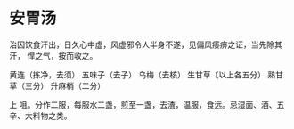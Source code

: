 # 安胃汤



治因饮食汗出，日久心中虚，风虚邪令人半身不遂，见偏风痿痹之证，当先除其汗， 悍之气，按而收之。

黄连（拣净，去须） 五味子（去子） 乌梅（去核） 生甘草（以上各五分） 熟甘草（三分） 升麻梢（二分）

上 咀。分作二服，每服水二盏，煎至一盏，去渣，温服，食远。忌湿面、酒、五辛、大料物之类。
